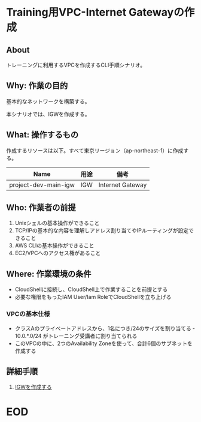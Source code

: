 # Training用VPC-Internet Gatewayの作成

## About
トレーニングに利用するVPCを作成するCLI手順シナリオ。


## Why: 作業の目的
基本的なネットワークを構築する。

本シナリオでは、IGWを作成する。

## What: 操作するもの
作成するリソースは以下。すべて東京リージョン（ap-northeast-1）に作成する。

|  Name                              |  用途                         | 備考                            |
| ---------------------------------- | ----------------------------- | ------------------------------- |
| project-dev-main-igw               | IGW                      | Internet Gateway                 |


## Who: 作業者の前提

1. Unixシェルの基本操作ができること
1. TCP/IPの基本的な内容を理解しアドレス割り当てやIPルーティングが設定できること
1. AWS CLIの基本操作ができること
1. EC2/VPCへのアクセス権があること


## Where: 作業環境の条件

- CloudShellに接続し、CloudShell上で作業することを前提とする
- 必要な権限をもったIAM User/Iam RoleでCloudShellを立ち上げる


### VPCの基本仕様

- クラスAのプライベートアドレスから、1名につき/24のサイズを割り当てる
‐ 10.0.*.0/24 がトレーニング受講者に割り当てられる
- このVPCの中に、2つのAvailability Zoneを使って、合計6個のサブネットを作成する


## 詳細手順

1. [IGWを作成する](./0301-CreateIGW-Runbook.md)


# EOD
